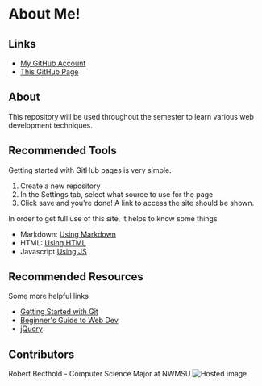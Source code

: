 # About Me!

## Links
- [My GitHub Account](https://github.com/AlexBecthold "to Github")
- [This GitHub Page](https://alexbecthold.github.io/aboutme/ "to GitHub Pages")

## About
This repository will be used throughout the semester to learn various web development techniques.

## Recommended Tools
Getting started with GitHub pages is very simple.
1. Create a new repository
1. In the Settings tab, select what source to use for the page
1. Click save and you're done!  A link to access the site should be shown.

In order to get full use of this site, it helps to know some things
- Markdown: [Using Markdown](https://www.markdownguide.org/)
- HTML: [Using HTML](https://www.w3schools.com/html/)
- Javascript [Using JS](https://developer.mozilla.org/en-US/docs/Web/JavaScript/Guide)

## Recommended Resources
Some more helpful links
- [Getting Started with Git](https://git-scm.com/book/en/v2/Getting-Started-Git-Basics "Getting Started with Git")
- [Beginner's Guide to Web Dev](https://devmountain.com/guides/learn-web-development "Web Dev Guide")
- [jQuery](http://jquery.com/ "jQuery")

## Contributors
Robert Becthold - Computer Science Major at NWMSU
![Hosted image](https://render.fineartamerica.com/images/rendered/default/greeting-card/images-medium-5/2-philadelphia-eagles-uniform-joe-hamilton.jpg?&targetx=-91&targety=0&imagewidth=882&imageheight=500&modelwidth=700&modelheight=500&backgroundcolor=063839&orientation=0 "Go Eagles!")